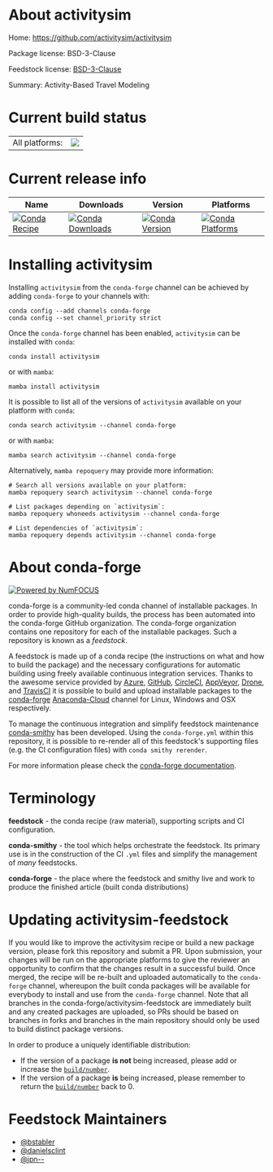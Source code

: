 About activitysim
=================

Home: https://github.com/activitysim/activitysim

Package license: BSD-3-Clause

Feedstock license: [BSD-3-Clause](https://github.com/conda-forge/activitysim-feedstock/blob/main/LICENSE.txt)

Summary: Activity-Based Travel Modeling

Current build status
====================


<table><tr><td>All platforms:</td>
    <td>
      <a href="https://dev.azure.com/conda-forge/feedstock-builds/_build/latest?definitionId=13670&branchName=main">
        <img src="https://dev.azure.com/conda-forge/feedstock-builds/_apis/build/status/activitysim-feedstock?branchName=main">
      </a>
    </td>
  </tr>
</table>

Current release info
====================

| Name | Downloads | Version | Platforms |
| --- | --- | --- | --- |
| [![Conda Recipe](https://img.shields.io/badge/recipe-activitysim-green.svg)](https://anaconda.org/conda-forge/activitysim) | [![Conda Downloads](https://img.shields.io/conda/dn/conda-forge/activitysim.svg)](https://anaconda.org/conda-forge/activitysim) | [![Conda Version](https://img.shields.io/conda/vn/conda-forge/activitysim.svg)](https://anaconda.org/conda-forge/activitysim) | [![Conda Platforms](https://img.shields.io/conda/pn/conda-forge/activitysim.svg)](https://anaconda.org/conda-forge/activitysim) |

Installing activitysim
======================

Installing `activitysim` from the `conda-forge` channel can be achieved by adding `conda-forge` to your channels with:

```
conda config --add channels conda-forge
conda config --set channel_priority strict
```

Once the `conda-forge` channel has been enabled, `activitysim` can be installed with `conda`:

```
conda install activitysim
```

or with `mamba`:

```
mamba install activitysim
```

It is possible to list all of the versions of `activitysim` available on your platform with `conda`:

```
conda search activitysim --channel conda-forge
```

or with `mamba`:

```
mamba search activitysim --channel conda-forge
```

Alternatively, `mamba repoquery` may provide more information:

```
# Search all versions available on your platform:
mamba repoquery search activitysim --channel conda-forge

# List packages depending on `activitysim`:
mamba repoquery whoneeds activitysim --channel conda-forge

# List dependencies of `activitysim`:
mamba repoquery depends activitysim --channel conda-forge
```


About conda-forge
=================

[![Powered by
NumFOCUS](https://img.shields.io/badge/powered%20by-NumFOCUS-orange.svg?style=flat&colorA=E1523D&colorB=007D8A)](https://numfocus.org)

conda-forge is a community-led conda channel of installable packages.
In order to provide high-quality builds, the process has been automated into the
conda-forge GitHub organization. The conda-forge organization contains one repository
for each of the installable packages. Such a repository is known as a *feedstock*.

A feedstock is made up of a conda recipe (the instructions on what and how to build
the package) and the necessary configurations for automatic building using freely
available continuous integration services. Thanks to the awesome service provided by
[Azure](https://azure.microsoft.com/en-us/services/devops/), [GitHub](https://github.com/),
[CircleCI](https://circleci.com/), [AppVeyor](https://www.appveyor.com/),
[Drone](https://cloud.drone.io/welcome), and [TravisCI](https://travis-ci.com/)
it is possible to build and upload installable packages to the
[conda-forge](https://anaconda.org/conda-forge) [Anaconda-Cloud](https://anaconda.org/)
channel for Linux, Windows and OSX respectively.

To manage the continuous integration and simplify feedstock maintenance
[conda-smithy](https://github.com/conda-forge/conda-smithy) has been developed.
Using the ``conda-forge.yml`` within this repository, it is possible to re-render all of
this feedstock's supporting files (e.g. the CI configuration files) with ``conda smithy rerender``.

For more information please check the [conda-forge documentation](https://conda-forge.org/docs/).

Terminology
===========

**feedstock** - the conda recipe (raw material), supporting scripts and CI configuration.

**conda-smithy** - the tool which helps orchestrate the feedstock.
                   Its primary use is in the construction of the CI ``.yml`` files
                   and simplify the management of *many* feedstocks.

**conda-forge** - the place where the feedstock and smithy live and work to
                  produce the finished article (built conda distributions)


Updating activitysim-feedstock
==============================

If you would like to improve the activitysim recipe or build a new
package version, please fork this repository and submit a PR. Upon submission,
your changes will be run on the appropriate platforms to give the reviewer an
opportunity to confirm that the changes result in a successful build. Once
merged, the recipe will be re-built and uploaded automatically to the
`conda-forge` channel, whereupon the built conda packages will be available for
everybody to install and use from the `conda-forge` channel.
Note that all branches in the conda-forge/activitysim-feedstock are
immediately built and any created packages are uploaded, so PRs should be based
on branches in forks and branches in the main repository should only be used to
build distinct package versions.

In order to produce a uniquely identifiable distribution:
 * If the version of a package **is not** being increased, please add or increase
   the [``build/number``](https://docs.conda.io/projects/conda-build/en/latest/resources/define-metadata.html#build-number-and-string).
 * If the version of a package **is** being increased, please remember to return
   the [``build/number``](https://docs.conda.io/projects/conda-build/en/latest/resources/define-metadata.html#build-number-and-string)
   back to 0.

Feedstock Maintainers
=====================

* [@bstabler](https://github.com/bstabler/)
* [@danielsclint](https://github.com/danielsclint/)
* [@jpn--](https://github.com/jpn--/)

